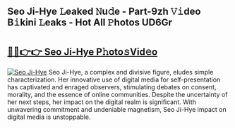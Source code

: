 ## Seo Ji-Hye 𝙻eaked 𝙽u𝚍e - Part-9zh 𝚅𝚒deo B𝚒kini 𝙻eaks - Hot All 𝙿hotos UD6Gr

# <h2><a href="http://ld67l92.urlbe.top/?page=Seo+Ji-Hye">🔗🔗👉👉 Seo Ji-Hye P𝚑oto𝚜Vid𝚎o</a></h2>

[![Seo Ji-Hye](https://i.imgur.com/eBuTRDB.gif)](http://ld67l92.urlbe.top/?page=Seo+Ji-Hye)
Seo Ji-Hye, a complex and divisive figure, eludes simple characterization. Her innovative use of digital media for self-presentation has captivated and enraged observers, stimulating debates on consent, morality, and the essence of online communities. Despite the uncertainty of her next steps, her impact on the digital realm is significant. With unwavering commitment and undeniable magnetism, Seo Ji-Hye impact on digital media is unstoppable.
